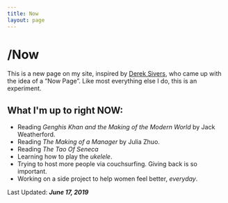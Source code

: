 ```yaml
---
title: Now
layout: page
---
```

# /Now
This is a new page on my site, inspired by [Derek Sivers](https://sivers.org/now), who came up with the idea of a “Now Page”. Like most everything else I do, this is an experiment.

## What I'm up to right **NOW**:

* Reading *Genghis Khan and the Making of the Modern World* by Jack Weatherford.
* Reading *The Making of a Manager* by Julia Zhuo.
* Reading *The Tao Of Seneca*
* Learning how to play the *ukelele*.
* Trying to host more people via couchsurfing. Giving back is so important.
* Working on a side project to help women feel better, *everyday*.

Last Updated: ***June 17, 2019***
